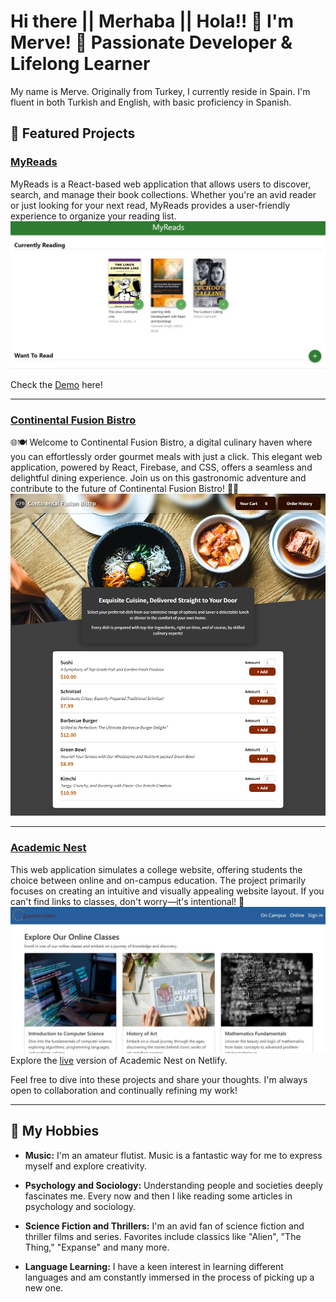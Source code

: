 # Hi there || Merhaba || Hola!! 👋  I'm Merve! 🌟 Passionate Developer & Lifelong Learner

My name is Merve. Originally from Turkey, I currently reside in Spain. I'm fluent in both Turkish and English, with basic proficiency in Spanish.

## 🚀 Featured Projects

### [MyReads](https://github.com/merv-e/my-books)
MyReads is a React-based web application that allows users to discover, search, and manage their book collections. Whether you're an avid reader or just looking for your next read, MyReads provides a user-friendly experience to organize your reading list. 
![Screenshot](screenshots/my-books.jpg)

Check the [Demo](https://my-booooks.netlify.app) here!

------
 
### [Continental Fusion Bistro](https://github.com/merv-e/continental-fusion-bistro)
🌐🍽️ Welcome to Continental Fusion Bistro, a digital culinary haven where you can effortlessly order gourmet meals with just a click. This elegant web application, powered by React, Firebase, and CSS, offers a seamless and delightful dining experience. Join us on this gastronomic adventure and contribute to the future of Continental Fusion Bistro! 🚀🍳
![Screenshot](screenshots/continental-fusion-bistro.png)

-----
### [Academic Nest](https://github.com/merv-e/academic-nest)
This web application simulates a college website, offering students the choice between online and on-campus education. The project primarily focuses on creating an intuitive and visually appealing website layout. If you can't find links to classes, don't worry—it's intentional! 🙂
![Screenshot](screenshots/a-nest.jpg)
Explore the [live](https://academic-nest.netlify.app) version of Academic Nest on Netlify.


Feel free to dive into these projects and share your thoughts. I'm always open to collaboration and continually refining my work!

----
## 💖 My Hobbies

- **Music:** I'm an amateur flutist. Music is a fantastic way for me to express myself and explore creativity.

- **Psychology and Sociology:** Understanding people and societies deeply fascinates me. Every now and then I like reading some articles in psychology and sociology.

- **Science Fiction and Thrillers:** I'm an avid fan of science fiction and thriller films and series. Favorites include classics like "Alien", "The Thing," "Expanse" and many more.

- **Language Learning:** I have a keen interest in learning different languages and am constantly immersed in the process of picking up a new one.
